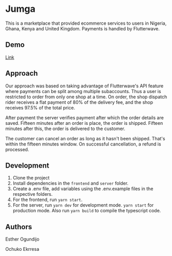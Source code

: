 # Jumga

This is a marketplace that provided ecommerce services to users in Nigeria, Ghana, Kenya and United Kingdom. Payments is handled by Flutterwave.

## Demo

[Link](https://fluttermart.vercel.app/)

## Approach

Our approach was based on taking advantage of Flutterwave's API feature where payments can be split among multiple subaccounts. Thus a user is restricted to order from only one shop at a time. On order, the shop dispatch rider receives a flat payment of 80% of the delivery fee, and the shop receives 97.5% of the total price.

After payment the server verifies payment after which the order details are saved. Fifteen minutes after an order is place, the order is shipped. Fifteen minutes after this, the order is delivered to the customer.

The customer can cancel an order as long as it hasn't been shipped. That's within the fifteen minutes window. On successful cancellation, a refund is processed.

## Development

1. Clone the project
2. Install dependencies in the `frontend` and `server` folder.
3. Create a .env file, add variables using the .env.example files in the respective folders.
4. For the frontend, run `yarn start`.
5. For the server, run `yarn dev` for development mode. `yarn start` for production mode. Also run `yarn build` to compile the typescript code.

## Authors

Esther Ogundijo

Ochuko Ekrresa
